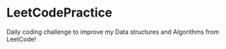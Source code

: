 # LeetCodePractice

Daily coding challenge to improve my Data structures and Algorithms from LeetCode!
